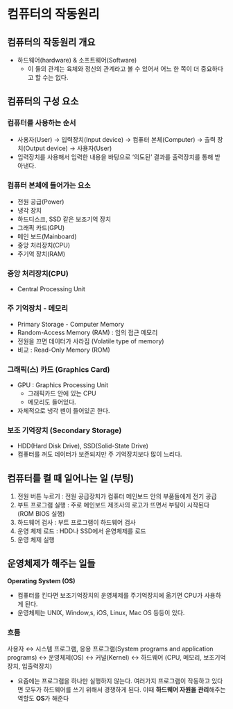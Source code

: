 # 컴퓨터의 작동원리

## 컴퓨터의 작동원리 개요

- 하드웨어(hardware) & 소프트웨어(Software)
  - 이 둘의 관계는 육체와 정신의 관계라고 볼 수 있어서 어느 한 쪽이 더 중요하다고 할 수는 없다.

## 컴퓨터의 구성 요소

### 컴퓨터를 사용하는 순서

- 사용자(User) → 입력장치(Input device) → 컴퓨터 본체(Computer) → 출력 장치(Output device) → 사용자(User)
- 입력장치를 사용해서 입력한 내용을 바탕으로 ‘의도된’ 결과를 출력장치를 통해 받아낸다.

### 컴퓨터 본체에 들어가는 요소

- 전원 공급(Power)
- 냉각 장치
- 하드디스크, SSD 같은 보조기억 장치
- 그래픽 카드(GPU)
- 메인 보드(Mainboard)
- 중앙 처리장치(CPU)
- 주기억 장치(RAM)

### 중앙 처리장치(CPU)

- Central Processing Unit

### 주 기억장치 - 메모리

- Primary Storage - Computer Memory
- Random-Access Memory (RAM) : 임의 접근 메모리
- 전원을 끄면 데이터가 사라짐 (Volatile type of memory)
- 비교 : Read-Only Memory (ROM)

### 그래픽(스) 카드 (Graphics Card)

- GPU : Graphics Processing Unit
  - 그래픽카드 안에 있는 CPU
  - 메모리도 들어있다.
- 자체적으로 냉각 펜이 들어있곤 한다.

### 보조 기억장치 (Secondary Storage)

- HDD(Hard Disk Drive), SSD(Solid-State Drive)
- 컴퓨터를 꺼도 데이터가 보존되지만 주 기억장치보다 많이 느리다.

## 컴퓨터를 켤 때 일어나는 일 (부팅)

1. 전원 버튼 누르기 : 전원 공급장치가 컴퓨터 메인보드 안의 부품들에게 전기 공급
2. 부트 프로그램 실행 : 주로 메인보드 제조사의 로고가 뜨면서 부팅이 시작된다 (ROM BIOS 실행)
3. 하드웨어 검사 : 부트 프로그램이 하드웨어 검사
4. 운영 체제 로드 : HDD나 SSD에서 운영체제를 로드
5. 운영 체제 실행

## 운영체제가 해주는 일들

**Operating System (OS)**

- 컴퓨터를 킨다면 보조기억장치의 운영체제를 주기억장치에 옮기면 CPU가 사용하게 된다.
- 운영체제는 UNIX, Window,s, iOS, Linux, Mac OS 등등이 있다.

### 흐름

사용자 ↔ 시스템 프로그램, 응용 프로그램(System programs and application programs) ↔ 운영체제(OS) ↔ 커널(Kernel) ↔ 하드웨어 (CPU, 메모리, 보조기억장치, 입출력장치)

- 요즘에는 프로그램을 하나만 실행하지 않는다. 여러가지 프로그램이 작동하고 있다면 모두가 하드웨어를 쓰기 위해서 경쟁하게 된다. 이때 **하드웨어 자원을 관리**해주는 역할도 **OS**가 해준다

